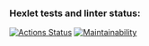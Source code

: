 ### Hexlet tests and linter status:
[![Actions Status](https://github.com/Auqpiro/frontend-project-11/workflows/hexlet-check/badge.svg)](https://github.com/Auqpiro/frontend-project-11/actions)
[![Maintainability](https://api.codeclimate.com/v1/badges/eef1b77e6b9990ad9de8/maintainability)](https://codeclimate.com/github/Auqpiro/frontend-project-11/maintainability)